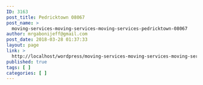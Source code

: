 ```yaml
---
ID: 3163
post_title: Pedricktown 08067
post_name: >
  moving-services-moving-services-moving-services-pedricktown-08067
author: mrgabonijeff@gmail.com
post_date: 2018-03-28 01:37:33
layout: page
link: >
  http://localhost/wordpress/moving-services-moving-services-moving-services-pedricktown-08067/
published: true
tags: [ ]
categories: [ ]
---
```


